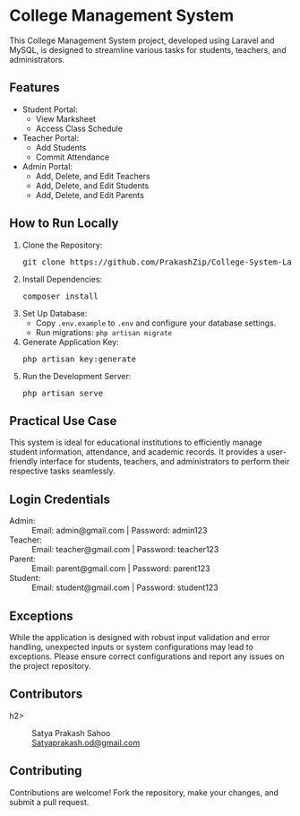 <h1>College Management System</h1>

<p>
    This College Management System project, developed using Laravel and MySQL, is designed to streamline various tasks
    for students, teachers, and administrators.
</p>

<h2>Features</h2>

<ul>
    <li>Student Portal:
        <ul>
            <li>View Marksheet</li>
            <li>Access Class Schedule</li>
        </ul>
    </li>
    <li>Teacher Portal:
        <ul>
            <li>Add Students</li>
            <li>Commit Attendance</li>
        </ul>
    </li>
    <li>Admin Portal:
        <ul>
            <li>Add, Delete, and Edit Teachers</li>
            <li>Add, Delete, and Edit Students</li>
            <li>Add, Delete, and Edit Parents</li>
        </ul>
    </li>
</ul>

<h2>How to Run Locally</h2>

<ol>
    <li>Clone the Repository:
        <pre>git clone https://github.com/PrakashZip/College-System-Laravel.git</pre>
    </li>
    <li>Install Dependencies:
        <pre>composer install</pre>
    </li>
    <li>Set Up Database:
        <ul>
            <li>Copy <code>.env.example</code> to <code>.env</code> and configure your database settings.</li>
            <li>Run migrations: <code>php artisan migrate</code></li>
        </ul>
    </li>
    <li>Generate Application Key:
        <pre>php artisan key:generate</pre>
    </li>
    <li>Run the Development Server:
        <pre>php artisan serve</pre>
    </li>
</ol>

<h2>Practical Use Case</h2>

<p>
    This system is ideal for educational institutions to efficiently manage student information, attendance, and
    academic records. It provides a user-friendly interface for students, teachers, and administrators to perform their
    respective tasks seamlessly.
</p>

<h2>Login Credentials</h2>

<dl>
    <dt>Admin:</dt>
    <dd>Email: admin@gmail.com | Password: admin123</dd>
    <dt>Teacher:</dt>
    <dd>Email: teacher@gmail.com | Password: teacher123</dd>
    <dt>Parent:</dt>
    <dd>Email: parent@gmail.com | Password: parent123</dd>
    <dt>Student:</dt>
    <dd>Email: student@gmail.com | Password: student123</dd>
</dl>

<h2>Exceptions</h2>

<p>
    While the application is designed with robust input validation and error handling, unexpected inputs or system
    configurations may lead to exceptions. Please ensure correct configurations and report any issues on the project
    repository.
</p>

<h2>Contributors</h2>h2>
<dl>
<dd>Satya Prakash Sahoo</dd>
<dd><a href="Satyaprakash.od@gmail.com">Satyaprakash.od@gmail.com</a></dd>
</dl>

<h2>Contributing</h2>

<p>
    Contributions are welcome! Fork the repository, make your changes, and submit a pull request.
</p>

